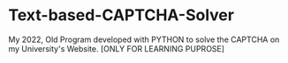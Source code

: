 # Text-based-CAPTCHA-Solver
My 2022, Old Program developed with PYTHON to solve the CAPTCHA on my University's Website.
[ONLY FOR LEARNING PUPROSE]



